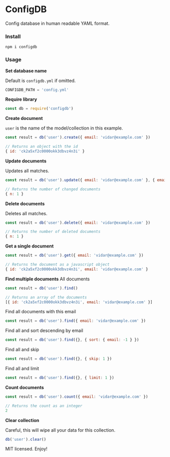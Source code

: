 # ConfigDB
Config database in human readable YAML format.

### Install
`npm i configdb`

### Usage

**Set database name**

Default is `configdb.yml` if omitted.
```js
CONFIGDB_PATH = 'config.yml'
```

**Require library**
```js
const db = require('configdb')
```

**Create document**

`user` is the name of the model/collection in this example.
```js
const result = db('user').create({ email: 'vidar@example.com' })

// Returns an object with the id
{ id: 'ck2a5xf2c0000okk3dbvz4n3i' }
```

**Update documents**

Updates all matches.
```js
const result = db('user').update({ email: 'vidar@example.com' }, { email: 'hello@example.com' })

// Returns the number of changed documents
{ n: 1 }
```

**Delete documents**

Deletes all matches.
```js
const result = db('user').delete({ email: 'vidar@example.com' })

// Returns the number of deleted documents
{ n: 1 }
```

**Get a single document**
```js
const result = db('user').get({ email: 'vidar@example.com' })

// Returns the document as a javascript object
{ id: 'ck2a5xf2c0000okk3dbvz4n3i', email: 'vidar@example.com' }
```

**Find multiple documents**
All documents
```js
const result = db('user').find()

// Returns an array of the documents
[{ id: 'ck2a5xf2c0000okk3dbvz4n3i', email: 'vidar@example.com' }]
```

Find all documents with this email
```js
const result = db('user').find({ email: 'vidar@example.com' })
```

Find all and sort descending by email
```js
const result = db('user').find({}, { sort: { email: -1 } })
```

Find all and skip
```js
const result = db('user').find({}, { skip: 1 })
```

Find all and limit
```js
const result = db('user').find({}, { limit: 1 })
```

**Count documents**
```js
const result = db('user').count({ email: 'vidar@example.com' })

// Returns the count as an integer
2
```

**Clear collection**

Careful, this will wipe all your data for this collection.
```js
db('user').clear()
```

MIT licensed. Enjoy!
